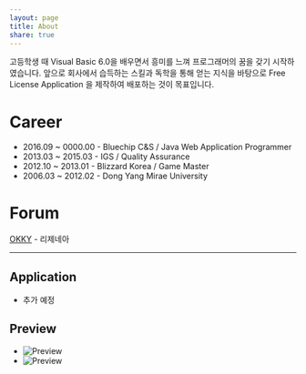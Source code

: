 ```yaml
---
layout: page
title: About
share: true
---
```


고등학생 때 Visual Basic 6.0을 배우면서 흥미를 느껴 프로그래머의 꿈을 갖기 시작하였습니다. 앞으로 회사에서 습득하는 스킬과 독학을 통해 얻는 지식을 바탕으로 Free License Application 을 제작하여 배포하는 것이 목표입니다.

# Career

* 2016.09 ~ 0000.00 - Bluechip C&S / Java Web Application Programmer
* 2013.03 ~ 2015.03 - IGS / Quality Assurance
* 2012.10 ~ 2013.01 - Blizzard Korea / Game Master
* 2006.03 ~ 2012.02 - Dong Yang Mirae University

# Forum

[OKKY](https://okky.kr/) - 리제네아

---

## Application

* 추가 예정

## Preview

* ![Preview](https://regenea8.github.io/images/mc.png)
* ![Preview](https://regenea8.github.io/images/cg.png)
